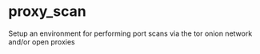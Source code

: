 # proxy_scan
Setup an environment for performing port scans via the tor onion network and/or open proxies
